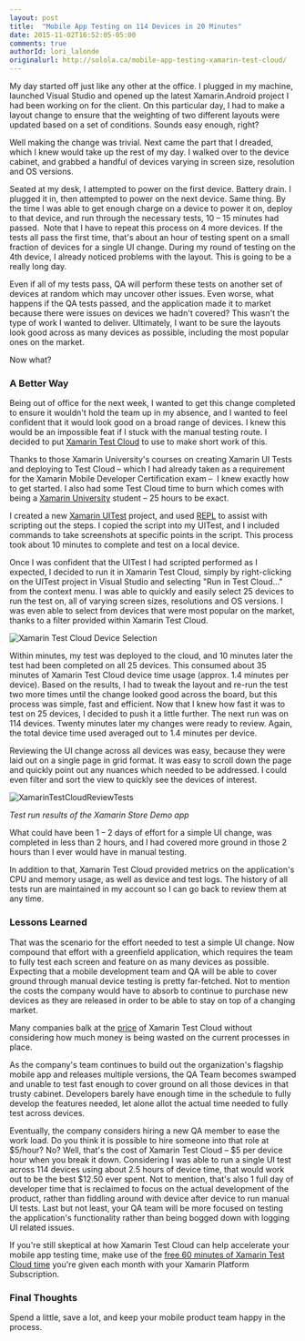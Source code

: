 ```yaml
---
layout: post
title:  "Mobile App Testing on 114 Devices in 20 Minutes"
date: 2015-11-02T16:52:05-05:00
comments: true
authorId: lori_lalonde
originalurl: http://solola.ca/mobile-app-testing-xamarin-test-cloud/
---
```


My day started off just like any other at the office. I plugged in my machine, launched Visual Studio and opened up the latest Xamarin.Android project I had been working on for the client. On this particular day, I had to make a layout change to ensure that the weighting of two different layouts were updated based on a set of conditions. Sounds easy enough, right?

<!--more-->

Well making the change was trivial. Next came the part that I dreaded, which I knew would take up the rest of my day. I walked over to the device cabinet, and grabbed a handful of devices varying in screen size, resolution and OS versions.

Seated at my desk, I attempted to power on the first device. Battery drain. I plugged it in, then attempted to power on the next device. Same thing. By the time I was able to get enough charge on a device to power it on, deploy to that device, and run through the necessary tests, 10 – 15 minutes had passed.&nbsp; Note that I have to repeat this process on 4 more devices. If the tests all pass the first time, that's about an hour of testing spent on a small fraction of devices for a single UI change. During my round of testing on the 4th device, I already noticed problems with the layout. This is going to be a really long day.

Even if all of my tests pass, QA will perform these tests on another set of devices at random which may uncover other issues. Even worse, what happens if the QA tests passed, and the application made it to market because there were issues on devices we hadn't covered? This wasn't the type of work I wanted to deliver. Ultimately, I want to be sure the layouts look good across as many devices as possible, including the most popular ones on the market.

Now what?

### A Better Way

Being out of office for the next week, I wanted to get this change completed to ensure it wouldn't hold the team up in my absence, and I wanted to feel confident that it would look good on a broad range of devices. I knew this would be an impossible feat if I stuck with the manual testing route. I decided to put&nbsp;[Xamarin Test Cloud][1]&nbsp;to use to make short work of this.

Thanks to those Xamarin University's courses on creating Xamarin UI Tests and deploying to Test Cloud – which I had already taken as a requirement for the&nbsp;Xamarin Mobile Developer Certification&nbsp;exam –&nbsp; I knew exactly how to get started. I also had some Test Cloud time to burn which comes with being a&nbsp;[Xamarin University][2]&nbsp;student – 25 hours to be exact.

I created a new&nbsp;[Xamarin UITest][3]&nbsp;project, and used&nbsp;[REPL][4]&nbsp;to assist with scripting out the steps. I copied the script into my UITest, and I included commands to take screenshots at specific points in the script. This process took about 10 minutes to complete and test on a local device.

Once I was confident that the UITest I had scripted performed as I expected, I decided to run it in Xamarin Test Cloud, simply by right-clicking on the UITest project in Visual Studio and selecting "Run in Test Cloud…" from the context menu. I was able to quickly and easily select 25 devices to run the test on, all of varying screen sizes, resolutions and OS versions. I was even able to select from devices that were most popular on the market, thanks to a filter provided within Xamarin Test Cloud.

![Xamarin Test Cloud Device Selection][5]

Within minutes, my test was deployed to the cloud, and 10 minutes later the test had been completed on all 25 devices. This consumed about 35 minutes of Xamarin Test Cloud device time usage (approx. 1.4 minutes per device). Based on the results, I had to tweak the layout and re-run the test two more times until the change looked good across the board, but this process was simple, fast and efficient. Now that I&nbsp;knew how fast it was to test on 25 devices, I decided to push it a little further. The next run was on 114&nbsp;devices. Twenty minutes later my changes were ready to review. Again, the total device time used averaged out to 1.4 minutes per device.

Reviewing the UI change across all&nbsp;devices was easy, because they were laid out on a single page in grid format. It was easy to scroll down the page and quickly point out any nuances which needed to be addressed. I could even filter and sort the view to quickly see the devices of interest.  

![XamarinTestCloudReviewTests][6]

_Test run results of the Xamarin Store Demo&nbsp;app_

What could have been 1 – 2 days of effort for a simple UI change, was completed in less than 2 hours, and I had covered more ground in those 2 hours than I ever would have in manual testing.

In addition to that, Xamarin Test Cloud provided metrics on the application's CPU and memory usage, as well as device and test logs. The history of all tests run are maintained in my account so I can go back to review them at any time.

### Lessons Learned

That was the scenario for the effort needed to test a simple UI change. Now compound that effort with a greenfield application, which requires the team to fully test each screen and feature on as many devices as possible. Expecting that a mobile development team and QA will be able to cover ground through manual device testing is pretty far-fetched. Not to mention the costs the company would have to absorb to continue to purchase new devices as they are released in order to be able to stay on top of a changing market.

Many companies balk at the&nbsp;[price][7]&nbsp;of Xamarin Test Cloud without considering how much money is being wasted on the current processes in place.

As the company's team continues to build out the organization's flagship mobile app and releases multiple versions, the QA Team becomes swamped and unable to test fast enough to cover ground on all those devices in that trusty cabinet. Developers barely have enough time in the schedule to fully develop the features needed, let alone allot the actual time needed to fully test across devices.

Eventually, the company considers hiring a new QA member to ease the work load. Do you think it is possible to hire someone into that role at $5/hour? No? Well, that's the cost of Xamarin Test Cloud – $5 per device hour when you break it down. Considering I was able to run a single UI test across 114&nbsp;devices using about 2.5 hours of device time, that would work out to be the best $12.50 ever spent. Not to mention, that's also 1 full day of developer time that is reclaimed to focus on the actual development of the product, rather than fiddling around with device after device to run manual UI tests. Last but not least, your QA team will be more focused on testing the application's functionality rather than being bogged down with logging UI related issues.

If you're still skeptical at how Xamarin Test Cloud can help accelerate your mobile app testing time, make use of the&nbsp;[free 60 minutes of Xamarin Test Cloud time][8]&nbsp;you're given each month with your&nbsp;Xamarin Platform Subscription.

### Final Thoughts

Spend a little, save a lot, and keep your mobile product team happy in the process.


[1]: https://developer.xamarin.com/guides/testcloud/introduction-to-test-cloud/
[2]: https://xamarin.com/university
[3]: https://developer.xamarin.com/guides/testcloud/uitest/
[4]: https://developer.xamarin.com/guides/testcloud/uitest/working-with/repl/
[5]: http://solola.ca/wp-content/uploads/2015/11/XamarinTestCloudDeviceSelection.png
[6]: http://solola.ca/wp-content/uploads/2015/11/XamarinTestCloudReviewTests.png
[7]: https://xamarin.com/test-cloud#pricing
[8]: https://www.xamarin.com/test-cloud  
